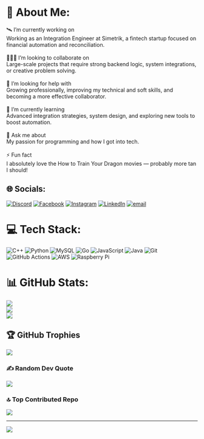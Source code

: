 # 💫 About Me:
🛰️ I’m currently working on<br>Working as an Integration Engineer at Simetrik, a fintech startup focused on financial automation and reconciliation.<br><br>🧑‍🤝‍🧑 I’m looking to collaborate on<br>Large-scale projects that require strong backend logic, system integrations, or creative problem solving.<br><br>🤝 I’m looking for help with<br>Growing professionally, improving my technical and soft skills, and becoming a more effective collaborator.<br><br>🌱 I’m currently learning<br>Advanced integration strategies, system design, and exploring new tools to boost automation.<br><br>💬 Ask me about<br>My passion for programming and how I got into tech.<br><br>⚡ Fun fact<br>I absolutely love the How to Train Your Dragon movies — probably more tan I should!


## 🌐 Socials:
[![Discord](https://img.shields.io/badge/Discord-%237289DA.svg?logo=discord&logoColor=white)](https://discord.gg/https://discordapp.com/users/angelnicolas.f.a) [![Facebook](https://img.shields.io/badge/Facebook-%231877F2.svg?logo=Facebook&logoColor=white)](https://facebook.com/https://www.facebook.com/angelnicolas.f.a/) [![Instagram](https://img.shields.io/badge/Instagram-%23E4405F.svg?logo=Instagram&logoColor=white)](https://instagram.com/https://www.instagram.com/angelnicolas.f.a?utm_source=qr) [![LinkedIn](https://img.shields.io/badge/LinkedIn-%230077B5.svg?logo=linkedin&logoColor=white)](https://linkedin.com/in/www.linkedin.com/in/ángel-nicolás-farfán-albarracín-4a5a1a1b3) [![email](https://img.shields.io/badge/Email-D14836?logo=gmail&logoColor=white)](mailto:angel.farfan.al) 

# 💻 Tech Stack:
![C++](https://img.shields.io/badge/c++-%2300599C.svg?style=for-the-badge&logo=c%2B%2B&logoColor=white) ![Python](https://img.shields.io/badge/python-3670A0?style=for-the-badge&logo=python&logoColor=ffdd54) ![MySQL](https://img.shields.io/badge/mysql-4479A1.svg?style=for-the-badge&logo=mysql&logoColor=white) ![Go](https://img.shields.io/badge/go-%2300ADD8.svg?style=for-the-badge&logo=go&logoColor=white) ![JavaScript](https://img.shields.io/badge/javascript-%23323330.svg?style=for-the-badge&logo=javascript&logoColor=%23F7DF1E) ![Java](https://img.shields.io/badge/java-%23ED8B00.svg?style=for-the-badge&logo=openjdk&logoColor=white) ![Git](https://img.shields.io/badge/git-%23F05033.svg?style=for-the-badge&logo=git&logoColor=white) ![GitHub Actions](https://img.shields.io/badge/github%20actions-%232671E5.svg?style=for-the-badge&logo=githubactions&logoColor=white) ![AWS](https://img.shields.io/badge/AWS-%23FF9900.svg?style=for-the-badge&logo=amazon-aws&logoColor=white) ![Raspberry Pi](https://img.shields.io/badge/-Raspberry_Pi-C51A4A?style=for-the-badge&logo=Raspberry-Pi)
# 📊 GitHub Stats:
![](https://github-readme-stats.vercel.app/api?username=AngelNicolas0&theme=dark&hide_border=false&include_all_commits=false&count_private=true)<br/>
![](https://nirzak-streak-stats.vercel.app/?user=AngelNicolas0&theme=dark&hide_border=false)<br/>
![](https://github-readme-stats.vercel.app/api/top-langs/?username=AngelNicolas0&theme=dark&hide_border=false&include_all_commits=false&count_private=true&layout=compact)

## 🏆 GitHub Trophies
![](https://github-profile-trophy.vercel.app/?username=AngelNicolas0&theme=radical&no-frame=false&no-bg=false&margin-w=4)

### ✍️ Random Dev Quote
![](https://quotes-github-readme.vercel.app/api?type=horizontal&theme=radical)

### 🔝 Top Contributed Repo
![](https://github-contributor-stats.vercel.app/api?username=AngelNicolas0&limit=5&theme=dark&combine_all_yearly_contributions=true)

---
[![](https://visitcount.itsvg.in/api?id=AngelNicolas0&icon=10&color=4)](https://visitcount.itsvg.in)

<!-- Proudly created with GPRM ( https://gprm.itsvg.in ) -->
